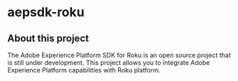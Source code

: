 # aepsdk-roku

## About this project

The Adobe Experience Platform SDK for Roku is an open source project that is still under development. This project allows you to integrate Adobe Experience Platform capabilities with Roku platform.
